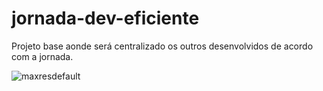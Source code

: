 # jornada-dev-eficiente
Projeto base aonde será centralizado os outros desenvolvidos de acordo com a jornada.

![maxresdefault](https://user-images.githubusercontent.com/7306453/97583524-cf34bb00-19d5-11eb-9509-f9335ad29a0a.jpg)
